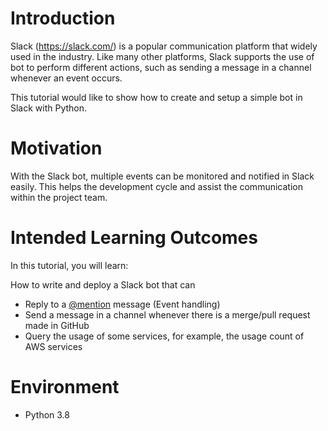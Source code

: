 # Introduction

Slack (https://slack.com/) is a popular communication platform that widely used in the industry. Like many other platforms, Slack supports the use of bot to perform different actions, such as sending a message in a channel whenever an event occurs.

This tutorial would like to show how to create and setup a simple bot in Slack with Python.

# Motivation

With the Slack bot, multiple events can be monitored and notified in Slack easily. This helps the development cycle and assist the communication within the project team.

# Intended Learning Outcomes

In this tutorial, you will learn:

How to write and deploy a Slack bot that can 
- Reply to a [@mention](https://slack.com/help/articles/205240127-Use-mentions-in-Slack#mention-someone) message (Event handling)
- Send a message in a channel whenever there is a merge/pull request made in GitHub
- Query the usage of some services, for example, the usage count of AWS services

# Environment

- Python 3.8